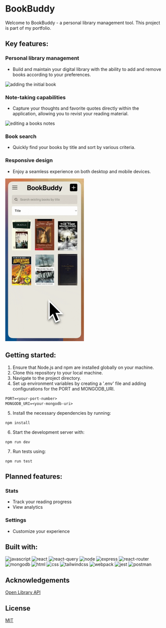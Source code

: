 # BookBuddy

Welcome to BookBuddy - a personal library management tool.
This project is part of my portfolio.

## Key features:

### Personal library management

- Build and maintain your digital library with the ability to add and remove books according to your preferences.

<img src="https://github.com/codeFromCO/BookBuddy-assets/blob/main/assets/AddingInitialBook_DESKTOP.gif" alt="adding the initial book" width="500"/>

### Note-taking capabilities

- Capture your thoughts and favorite quotes directly within the application, allowing you to revist your reading material.
  
<img src="https://github.com/codeFromCO/BookBuddy-assets/blob/main/assets/EditingNotes_DESKTOP.gif" alt="editing a books notes" width="500"/>

### Book search

- Quickly find your books by title and sort by various criteria.

### Responsive design

- Enjoy a seamless experience on both desktop and mobile devices.

<img src="https://github.com/codeFromCO/BookBuddy-assets/blob/main/assets/DeletingBook_MOBILE.gif" alt="deleting a book" width="250"/>

## Getting started:

1. Ensure that Node.js and npm are installed globally on your machine.
2. Clone this repository to your local machine.
3. Navigate to the project directory.
4. Set up environment variables by creating a '.env' file and adding configurations for the PORT and MONGODB_URI.

```
PORT=<your-port-number>
MONGODB_URI=<your-mongodb-uri>
```

5. Install the necessary dependencies by running:

```
npm install
```

6. Start the development server with:

```
npm run dev
```

7. Run tests using:

```
npm run test
```

## Planned features:

### Stats

- Track your reading progress
- View analytics

### Settings

- Customize your experience

## Built with:

![javascript](https://img.shields.io/badge/JavaScript-323330?style=for-the-badge&logo=javascript&logoColor=F7DF1E)
![react](https://img.shields.io/badge/React-20232A?style=for-the-badge&logo=react&logoColor=61DAFB)
![react-query](https://img.shields.io/badge/React_Query-FF4154?style=for-the-badge&logo=ReactQuery&logoColor=white)
![node](https://img.shields.io/badge/Node%20js-339933?style=for-the-badge&logo=nodedotjs&logoColor=white)
![express](https://img.shields.io/badge/Express%20js-000000?style=for-the-badge&logo=express&logoColor=white)
![react-router](https://img.shields.io/badge/React_Router-CA4245?style=for-the-badge&logo=react-router&logoColor=white)
![mongodb](https://img.shields.io/badge/MongoDB-4EA94B?style=for-the-badge&logo=mongodb&logoColor=white)
![html](https://img.shields.io/badge/HTML5-E34F26?style=for-the-badge&logo=html5&logoColor=white)
![css](https://img.shields.io/badge/CSS3-1572B6?style=for-the-badge&logo=css3&logoColor=white)
![tailwindcss](https://img.shields.io/badge/Tailwind_CSS-38B2AC?style=for-the-badge&logo=tailwind-css&logoColor=white)
![webpack](https://img.shields.io/badge/Webpack-8DD6F9?style=for-the-badge&logo=Webpack&logoColor=white)
![jest](https://img.shields.io/badge/Jest-C21325?style=for-the-badge&logo=jest&logoColor=white)
![postman](https://img.shields.io/badge/Postman-FF6C37?style=for-the-badge&logo=Postman&logoColor=white)

## Acknowledgements

[Open Library API](https://openlibrary.org/developers/api)

## License

[MIT](./LICENSE)
